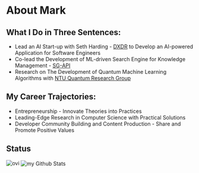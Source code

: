 # About Mark

## What I Do in Three Sentences:
- Lead an AI Start-up with Seth Harding - [DXDR](https://github.com/DXDR-AI) to Develop an AI-powered Application for Software Engineers
- Co-lead the Development of ML-driven Search Engine for Knowledge Management - [SG-API](https://github.com/DXDR-AI/SG-API)
- Research on The Development of Quantum Machine Learning Algorithms with [NTU Quantum Research Group](https://github.com/ntu-quantum-finance)

## My Career Trajectories:
- Entrepreneurship - Innovate Theories into Practices 
- Leading-Edge Research in Computer Science with Practical Solutions
- Developer Community Building and Content Production - Share and Promote Positive Values

## Status
<img src="https://github-readme-stats.vercel.app/api/top-langs?username=MarkCodering&show_icons=true&locale=en&layout=compact&theme=chartreuse-dark" alt="ovi" />
<img align="center" src="https://github-readme-stats.vercel.app/api?username=MarkCodering&include_all_commits=true&count_private=true&show_icons=true&line_height=20&title_color=2B5BBD&icon_color=1124BB&text_color=A1A1A1&bg_color=0,000000,130F40" alt="my Github Stats"/>
